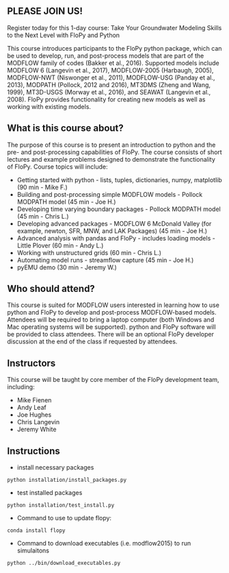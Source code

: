 ## PLEASE JOIN US!

Register today for this 1-day course: Take Your Groundwater Modeling Skills to the Next Level with FloPy and Python

This course introduces participants to the FloPy python package, which can be used to develop, run, and post-process models that are part of the MODFLOW family of codes (Bakker et al., 2016). Supported models include MODFLOW 6 (Langevin et al., 2017), MODFLOW-2005 (Harbaugh, 2005), MODFLOW-NWT (Niswonger et al., 2011), MODFLOW-USG (Panday et al., 2013), MODPATH (Pollock, 2012 and 2016), MT3DMS (Zheng and Wang, 1999), MT3D-USGS (Morway et al., 2016), and SEAWAT (Langevin et al., 2008). FloPy provides functionality for creating new models as well as working with existing models.

## What is this course about?

The purpose of this course is to present an introduction to python and the pre- and post-processing capabilities of FloPy. The course consists of short lectures and example problems designed to demonstrate the functionality of FloPy. Course topics will include:

* Getting started with python - lists, tuples, dictionaries, numpy, matplotlib (90 min - Mike F.)
* Building and post-processing simple MODFLOW models - Pollock MODPATH model (45 min - Joe H.)
* Developing time varying boundary packages - Pollock MODPATH model (45 min - Chris L.)
* Developing advanced packages - MODFLOW 6 McDonald Valley (for example, newton, SFR, MNW, and LAK Packages) (45 min - Joe H.)
* Advanced analysis with pandas and FloPy - includes loading models - Little Plover (60 min - Andy L.)
* Working with unstructured grids (60 min - Chris L.)
* Automating model runs - streamflow capture (45 min - Joe H.)
* pyEMU demo (30 min - Jeremy W.)

## Who should attend?

This course is suited for MODFLOW users interested in learning how to use python and FloPy to develop and post-process MODFLOW-based models. Attendees will be required to bring a laptop computer (both Windows and Mac operating systems will be supported). python and FloPy software will be provided to class attendees. There will be an optional FloPy developer discussion at the end of the class if requested by attendees.


## Instructors

This course will be taught by core member of the FloPy development team, including:

* Mike Fienen
* Andy Leaf
* Joe Hughes
*	Chris Langevin
*	Jeremy White

## Instructions
- install necessary packages

`python installation/install_packages.py`

- test installed packages

`python installation/test_install.py`

- Command to use to update flopy:

```conda install flopy```

- Command to download executables (i.e. modflow2015) to run simulaitons

```python ../bin/download_executables.py```
